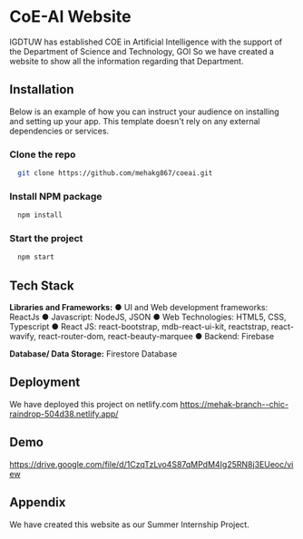 

# CoE-AI Website

IGDTUW has established COE in Artificial Intelligence with the support of the Department 
of Science and Technology, GOI So we have created a website to show all the information regarding that Department.


## Installation

Below is an example of how you can instruct your audience on installing and setting up your app. This template doesn't rely on any external dependencies or services.

### Clone the repo

```bash
  git clone https://github.com/mehakg867/coeai.git
```
### Install NPM package   
```bash
  npm install
```
### Start the project
```bash
  npm start
```

## Tech Stack

**Libraries and Frameworks:** 
● UI and Web development frameworks: ReactJs
● Javascript: NodeJS, JSON
● Web Technologies: HTML5, CSS, Typescript
● React JS: react-bootstrap, mdb-react-ui-kit, reactstrap, react-wavify, react-router-dom, 
react-beauty-marquee
● Backend: Firebase

**Database/ Data Storage:** Firestore Database


## Deployment
We have deployed this project on netlify.com
https://mehak-branch--chic-raindrop-504d38.netlify.app/





## Demo

https://drive.google.com/file/d/1CzqTzLvo4S87qMPdM4Ig25RN8j3EUeoc/view


## Appendix

We have created this website as our Summer Internship Project.
